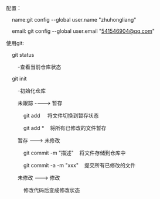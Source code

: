 配置：

    name:git config --global user.name "zhuhongliang"

    email: git config --global user.email "541546904@qq.com"

使用git:

    git status

        -查看当前仓库状态

    git init

        -初始化仓库

        未跟踪 ---->  暂存

            git add <filename>    将文件切换到暂存状态

            git add *    将所有已修改的文件暂存

        暂存 --->  未修改

            git commit -m "描述"    将文件存储到仓库中

            git commit -a -m "xxx"    提交所有已修改的文件

        未修改 ---> 修改

            修改代码后变成修改状态
